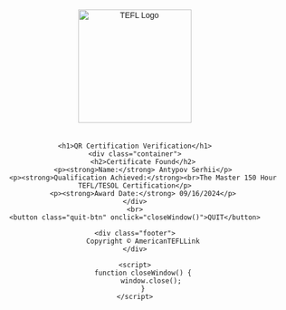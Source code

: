 <!DOCTYPE html>
<html lang="en">
<head>
    <meta charset="UTF-8">
    <meta name="viewport" content="width=device-width, initial-scale=1.0">
    <title>CertificateVerification</title>
    <style>
        body {
            font-family: Arial, sans-serif;
            text-align: center;
            margin: 50px;
        }
        .container {
            border: 2px dashed green;
            padding: 20px;
            display: inline-block;
        }
        .quit-btn {
            margin-top: 20px;
            padding: 10px 20px;
            font-size: 16px;
            background-color: grey;
            color: white;
            border: none;
            cursor: pointer;
        }
        .logo {
            width: 200px;
            margin-bottom: 20px;
        }
        .footer {
            margin-top: 30px;
            font-size: 14px;
            color: gray;
        }
    </style>
</head>
<body>
    <img src="https://lh6.googleusercontent.com/proxy/Iq8TCFFRl_4Jn_2May1wD2DIdjYOho8DnIdvf6hX7WyZ2VXQSrQf-m5bFkIWXj_F4o3i1gn83tJgm6je3u9ZnWeJFtn11agsSJhc-sbW4O2QDzQ" 
         alt="TEFL Logo" class="logo">

    <h1>QR Certification Verification</h1>
    <div class="container">
        <h2>Certificate Found</h2>
        <p><strong>Name:</strong> Antypov Serhii</p>
        <p><strong>Qualification Achieved:</strong><br>The Master 150 Hour TEFL/TESOL Certification</p>
        <p><strong>Award Date:</strong> 09/16/2024</p>
    </div>
    <br>
    <button class="quit-btn" onclick="closeWindow()">QUIT</button>

    <div class="footer">
        Copyright © AmericanTEFLLink
    </div>

    <script>
        function closeWindow() {
            window.close();
        }
    </script>
</body>
</html>

